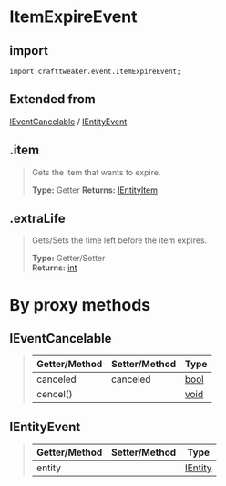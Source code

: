 # ItemExpireEvent

## import
`import crafttweaker.event.ItemExpireEvent;`

## Extended from
[IEventCancelable](/CraftTweaker/Vanilla/Events/IEventCancelable.md) / [IEntityEvent](CraftTweaker/Vanilla/Events/IEntityEvent.md)

## .item
> Gets the item that wants to expire.
>
> **Type:** Getter 
> **Returns:** [IEntityItem](/CraftTweaker/Vanilla/Entities/IEntityItem.md)

## .extraLife
> Gets/Sets the time left before the item expires.
>
> **Type:** Getter/Setter  
> **Returns:** [int](/CraftTweaker/Vanilla/Base-Types/int.md)

# By proxy methods

## IEventCancelable
> | Getter/Method   | Setter/Method     | Type                                                              |
> |-----------------|-------------------|-------------------------------------------------------------------|
> | canceled        | canceled          | [bool](/CraftTweaker/Vanilla/Base-Types/bool.md)                  |
> | cencel()        |                   | [void](/CraftTweaker/Vanilla/Base-Types/void.md)                  |

## IEntityEvent
> | Getter/Method   | Setter/Method     | Type                                                              |
> |-----------------|-------------------|-------------------------------------------------------------------|
> | entity          |                   | [IEntity](/CraftTweaker/Vanilla/Entities/IEntity.md)              |